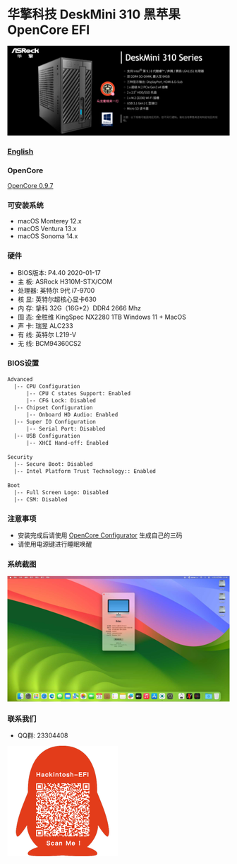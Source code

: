 # 华擎科技 DeskMini 310 黑苹果 OpenCore EFI

![image](ScreenShot/deskmini.png)

### [English](https://github.com/hackintosh-efi/ASRock-DeskMini-310)

### OpenCore

[OpenCore 0.9.7](https://github.com/acidanthera/OpenCorePkg)

### 可安装系统

- macOS Monterey 12.x 
- macOS Ventura  13.x 
- macOS Sonoma  14.x 


### 硬件

- BIOS版本: P4.40  2020-01-17
- 主  板: ASRock H310M-STX/COM
- 处理器: 英特尔 9代 i7-9700
- 核   显: 英特尔超核心显卡630
- 内   存: 挚科 32G（16G*2）DDR4 2666 Mhz
- 固   态: 金胜维 KingSpec NX2280 1TB Windows 11 + MacOS
- 声   卡: 瑞昱 ALC233
- 有   线: 英特尔 L219-V
- 无   线: BCM94360CS2

### BIOS设置

```
Advanced
  |-- CPU Configuration
      |-- CPU C states Support: Enabled
      |-- CFG Lock: Disabled
  |-- Chipset Configuration
      |-- Onboard HD Audio: Enabled
  |-- Super IO Configuration
      |-- Serial Port: Disabled
  |-- USB Configuration
      |-- XHCI Hand-off: Enabled 

Security
  |-- Secure Boot: Disabled 
  |-- Intel Platform Trust Technology:: Enabled 

Boot 
  |-- Full Screen Logo: Disabled
  |-- CSM: Disabled
```

### 注意事项

 - 安装完成后请使用 [OpenCore Configurator](https://mackie100projects.altervista.org/opencore-configurator/) 生成自己的三码
 - 请使用电源键进行睡眠唤醒

### 系统截图

![image](ScreenShot/Sonoma.jpg)

### 联系我们

- QQ群: 23304408

![image](ScreenShot/QRCode.png)